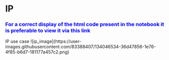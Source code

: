 # IP
<h3><font color='blue'>For a correct display of the html code present in the notebook it is preferable to view it via this link</font></h3>
IP use case
![ip_image](https://user-images.githubusercontent.com/83388407/134046534-36d47856-1e76-4f85-b6d7-181177a457c2.png)

